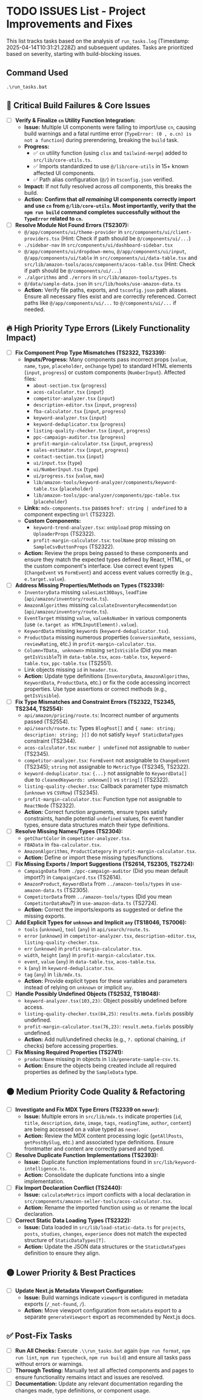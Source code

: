 # TODO ISSUES List - Project Improvements and Fixes

This list tracks tasks based on the analysis of `run_tasks.log` (Timestamp: 2025-04-14T10:31:21.228Z) and subsequent updates. Tasks are prioritized based on severity, starting with build-blocking issues.

## Command Used

`.\run_tasks.bat`

## 🚨 Critical Build Failures & Core Issues

-   [ ] **Verify & Finalize `cn` Utility Function Integration:**
    -   **Issue:** Multiple UI components were failing to import/use `cn`, causing build warnings and a fatal runtime error (`TypeError: (0 , o.cn) is not a function`) during prerendering, breaking the `build` task.
    -   **Progress:**
        -   ✅ `cn` utility function (using `clsx` and `tailwind-merge`) added to `src/lib/core-utils.ts`.
        -   ✅ Imports standardized to use `@/lib/core-utils` in 15+ known affected UI components.
        -   ✅ Path alias configuration (`@/`) in `tsconfig.json` verified.
    -   **Impact:** If not fully resolved across *all* components, this breaks the build.
    -   **Action:** **Confirm that *all remaining* UI components correctly import and use `cn` from `@/lib/core-utils`. Most importantly, verify that the `npm run build` command completes successfully without the `TypeError` related to `cn`.**
-   [ ] **Resolve Module Not Found Errors (TS2307):**
    -   `@/app/components/ui/theme-provider` in `src/components/ui/client-providers.tsx` (Hint: Check if path should be `@/components/ui/...`)
    -   `./sidebar-nav` in `src/components/ui/dashboard-sidebar.tsx`
    -   `@/app/components/ui/dropdown-menu`, `@/app/components/ui/input`, `@/app/components/ui/table` in `src/components/ui/data-table.tsx` and `src/lib/amazon-tools/acos/components/acos-table.tsx` (Hint: Check if path should be `@/components/ui/...`)
    -   `./algorithms` and `./errors` in `src/lib/amazon-tools/types.ts`
    -   `@/data/sample-data.json` in `src/lib/hooks/use-amazon-data.ts`
    -   **Action:** Verify file paths, exports, and `tsconfig.json` path aliases. Ensure all necessary files exist and are correctly referenced. Correct paths like `@/app/components/ui/...` to `@/components/ui/...` if needed.

## 🔥 High Priority Type Errors (Likely Functionality Impact)

-   [ ] **Fix Component Prop Type Mismatches (TS2322, TS2339):**
    -   **Inputs/Progress:** Many components pass incorrect props (`value`, `name`, `type`, `placeholder`, `onChange` type) to standard HTML elements (`input`, `progress`) or custom components (`NumberInput`). Affected files:
        -   `about-section.tsx` (`progress`)
        -   `acos-calculator.tsx` (`input`)
        -   `competitor-analyzer.tsx` (`input`)
        -   `description-editor.tsx` (`input`, `progress`)
        -   `fba-calculator.tsx` (`input`, `progress`)
        -   `keyword-analyzer.tsx` (`input`)
        -   `keyword-deduplicator.tsx` (`progress`)
        -   `listing-quality-checker.tsx` (`input`, `progress`)
        -   `ppc-campaign-auditor.tsx` (`progress`)
        -   `profit-margin-calculator.tsx` (`input`, `progress`)
        -   `sales-estimator.tsx` (`input`, `progress`)
        -   `contact-section.tsx` (`input`)
        -   `ui/input.tsx` (`type`)
        -   `ui/NumberInput.tsx` (`type`)
        -   `ui/progress.tsx` (`value`, `max`)
        -   `lib/amazon-tools/keyword-analyzer/components/keyword-table.tsx` (`placeholder`)
        -   `lib/amazon-tools/ppc-analyzer/components/ppc-table.tsx` (`placeholder`)
    -   **Links:** `mdx-components.tsx` passes `href: string | undefined` to a component expecting `Url` (TS2322).
    -   **Custom Components:**
        -   `keyword-trend-analyzer.tsx`: `onUpload` prop missing on `UploaderProps` (TS2322).
        -   `profit-margin-calculator.tsx`: `toolName` prop missing on `SampleCsvButtonProps` (TS2322).
    -   **Action:** Review the props being passed to these components and ensure they match the expected types defined by React, HTML, or the custom component's interface. Use correct event types (`ChangeEvent` vs `FormEvent`) and access event values correctly (e.g., `e.target.value`).
-   [ ] **Address Missing Properties/Methods on Types (TS2339):**
    -   `InventoryData` missing `salesLast30Days`, `leadTime` (`api/amazon/inventory/route.ts`).
    -   `AmazonAlgorithms` missing `calculateInventoryRecommendation` (`api/amazon/inventory/route.ts`).
    -   `EventTarget` missing `value`, `valueAsNumber` in various components (use `(e.target as HTMLInputElement).value`).
    -   `KeywordData` missing `keywords` (`keyword-deduplicator.tsx`).
    -   `ProductData` missing numerous properties (`conversionRate`, `sessions`, `reviewRating`, etc.) in `profit-margin-calculator.tsx`.
    -   `Column<TData, unknown>` missing `setIsVisible` (Did you mean `getIsVisible`?) in `data-table.tsx`, `acos-table.tsx`, `keyword-table.tsx`, `ppc-table.tsx` (TS2551).
    -   Link objects missing `id` in `header.tsx`.
    -   **Action:** Update type definitions (`InventoryData`, `AmazonAlgorithms`, `KeywordData`, `ProductData`, etc.) or fix the code accessing incorrect properties. Use type assertions or correct methods (e.g., `getIsVisible`).
-   [ ] **Fix Type Mismatches and Constraint Errors (TS2322, TS2345, TS2344, TS2554):**
    -   `api/amazon/pricing/route.ts`: Incorrect number of arguments passed (TS2554).
    -   `api/search/route.ts`: Types `BlogPost[]` and `{ name: string; description: string; }[]` do not satisfy `keyof StaticDataTypes` constraint (TS2344).
    -   `acos-calculator.tsx`: `number | undefined` not assignable to `number` (TS2345).
    -   `competitor-analyzer.tsx`: `FormEvent` not assignable to `ChangeEvent` (TS2345); `string` not assignable to `MetricType` (TS2345, TS2322).
    -   `keyword-deduplicator.tsx`: `{...}` not assignable to `KeywordData[]` due to `cleanedKeywords: unknown[]` vs `string[]` (TS2322).
    -   `listing-quality-checker.tsx`: Callback parameter type mismatch (`unknown` vs `CSVRow`) (TS2345).
    -   `profit-margin-calculator.tsx`: Function type not assignable to `ReactNode` (TS2322).
    -   **Action:** Correct function arguments, ensure types satisfy constraints, handle potential `undefined` values, fix event handler types, ensure data structures match their type definitions.
-   [ ] **Resolve Missing Names/Types (TS2304):**
    -   `getChartColor` in `competitor-analyzer.tsx`.
    -   `FBAData` in `fba-calculator.tsx`.
    -   `AmazonAlgorithms`, `ProductCategory` in `profit-margin-calculator.tsx`.
    -   **Action:** Define or import these missing types/functions.
-   [ ] **Fix Missing Exports / Import Suggestions (TS2614, TS2305, TS2724):**
    -   `CampaignData` from `./ppc-campaign-auditor` (Did you mean default import?) in `CampaignCard.tsx` (TS2614).
    -   `AmazonProduct`, `KeywordData` from `../amazon-tools/types` in `use-amazon-data.ts` (TS2305).
    -   `CompetitorData` from `../amazon-tools/types` (Did you mean `CompetitorDataRow`?) in `use-amazon-data.ts` (TS2724).
    -   **Action:** Correct the imports/exports as suggested or define the missing exports.
-   [ ] **Add Explicit Types for `unknown` and Implicit `any` (TS18046, TS7006):**
    -   `tools` (`unknown`), `tool` (`any`) in `api/search/route.ts`.
    -   `error` (`unknown`) in `competitor-analyzer.tsx`, `description-editor.tsx`, `listing-quality-checker.tsx`.
    -   `err` (`unknown`) in `profit-margin-calculator.tsx`.
    -   `width`, `height` (`any`) in `profit-margin-calculator.tsx`.
    -   `event`, `value` (`any`) in `data-table.tsx`, `acos-table.tsx`.
    -   `k` (`any`) in `keyword-deduplicator.tsx`.
    -   `tag` (`any`) in `lib/mdx.ts`.
    -   **Action:** Provide explicit types for these variables and parameters instead of relying on `unknown` or implicit `any`.
-   [ ] **Handle Possibly Undefined Objects (TS2532, TS18048):**
    -   `keyword-analyzer.tsx(103,23)`: Object possibly undefined before access.
    -   `listing-quality-checker.tsx(84,25)`: `results.meta.fields` possibly undefined.
    -   `profit-margin-calculator.tsx(76,23)`: `result.meta.fields` possibly undefined.
    -   **Action:** Add null/undefined checks (e.g., `?.` optional chaining, `if` checks) before accessing properties.
-   [ ] **Fix Missing Required Properties (TS2741):**
    -   `productName` missing in objects in `lib/generate-sample-csv.ts`.
    -   **Action:** Ensure the objects being created include all required properties as defined by the `SampleData` type.

## 🟠 Medium Priority Code Quality & Refactoring

-   [ ] **Investigate and Fix MDX Type Errors (TS2339 on `never`):**
    -   **Issue:** Multiple errors in `src/lib/mdx.ts` indicate properties (`id`, `title`, `description`, `date`, `image`, `tags`, `readingTime`, `author`, `content`) are being accessed on a value typed as `never`.
    -   **Action:** Review the MDX content processing logic (`getAllPosts`, `getPostBySlug`, etc.) and associated type definitions. Ensure frontmatter and content are correctly parsed and typed.
-   [ ] **Resolve Duplicate Function Implementations (TS2393):**
    -   **Issue:** Duplicate function implementations found in `src/lib/keyword-intelligence.ts`.
    -   **Action:** Consolidate the duplicate functions into a single implementation.
-   [ ] **Fix Import Declaration Conflict (TS2440):**
    -   **Issue:** `calculateMetrics` import conflicts with a local declaration in `src/components/amazon-seller-tools/acos-calculator.tsx`.
    -   **Action:** Rename the imported function using `as` or rename the local declaration.
-   [ ] **Correct Static Data Loading Types (TS2322):**
    -   **Issue:** Data loaded in `src/lib/load-static-data.ts` for `projects`, `posts`, `studies`, `changes`, `experience` does not match the expected structure of `StaticDataTypes[T]`.
    -   **Action:** Update the JSON data structures or the `StaticDataTypes` definition to ensure they align.

## 🟡 Lower Priority & Best Practices

-   [ ] **Update Next.js Metadata Viewport Configuration:**
    -   **Issue:** Build warnings indicate `viewport` is configured in metadata exports (`/_not-found`, `/`).
    -   **Action:** Move viewport configuration from `metadata` export to a separate `generateViewport` export as recommended by Next.js docs.

## ✅ Post-Fix Tasks

-   [ ] **Run All Checks:** Execute `.\\run_tasks.bat` again (`npm run format`, `npm run lint`, `npm run typecheck`, `npm run build`) and ensure all tasks pass without errors or warnings.
-   [ ] **Thorough Testing:** Manually test all affected components and pages to ensure functionality remains intact and issues are resolved.
-   [ ] **Documentation:** Update any relevant documentation regarding the changes made, type definitions, or component usage.
